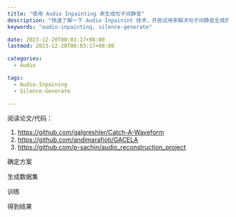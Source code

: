 ```yaml
---
title: "使用 Audio Inpainting 来生成句子间静音"
description: "快速了解一下 Audio Inpainint 技术，并尝试用来解决句子间静音生成的问题"
keywords: "audio-inpainting, silence-generate"

date: 2023-12-20T00:03:17+08:00
lastmod: 2023-12-20T00:03:17+08:00

categories:
  - Audio

tags:
  - Audio-Inpaining
  - Silence-Generate

---
```


阅读论文/代码：

1. https://github.com/galgreshler/Catch-A-Waveform
2. https://github.com/andimarafioti/GACELA
3. https://github.com/p-sachin/audio_reconstruction_project

确定方案

生成数据集

训练

得到结果

<!--more-->
